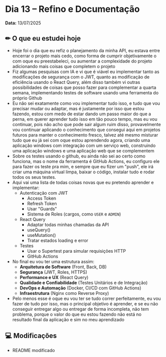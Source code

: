 # Dia 13 –  **Refino e Documentação**

**Data:** 13/07/2025

## ✏ O que eu estudei hoje

- Hoje foi o dia que eu refiz o planejamento da minha API, eu estava entre encerrar o projeto mais cedo, como forma de cumprir objetivamente o com oque eu preestabeleci, ou aumentar a complexidade do projeto adicionando mais coisas que completem o projeto
- Fiz algumas pesquisas com IA e vi que é viável eu implementar tanto as modificações de segurança com o JWT, quanto as modificação de eficiência usando o React Query, além disso também vi outras possibilidades de coisas que posso fazer para complementar a quarta semana, implementando testes de software usando uma ferramenta do próprio Github
- Eu não sei exatamente como vou implementar tudo isso, e tudo que vou precisar mudar ou adaptar, mas é justamente por isso que estou fazendo, estou com medo de estar dando um passo maior do que a perna, em querer aprender tudo isso em tão pouco tempo, mas eu vou continuar, pois não acho que pode sair algum ruim disso, provavelmente vou continuar aplicando o conhecimento que consegui aqui em projetos futuros para manter o conhecimento fresco, talvez até mesmo misturar tudo que eu já sei com oque estou aprendendo agora, criando uma aplicação windows com integração com um serviço web, construindo uma aplicação windows e uma aplicação web que se complementem
- Sobre os testes usando o github, eu ainda não sei ao certo como funciona, mas o nome da ferramenta é GitHub Actions, eu configuro ele para fazer os teste pra mim, e sempre que eu fizer um "push", ele irá criar uma máquina virtual limpa, baixar o código, instalar tudo e rodar todos os seus testes.
- Aqui vai uma lista de todas coisas novas que eu pretendo aprender e implementar:
	- Autenticação com JWT
		- Access Token
		- Refresh Token
		- Usar "Guards"
		- Sistema de Roles (cargos, como `USER` e `ADMIN`)
	- React Query
		- Adaptar todas minhas chamadas da API
		- useQuery()
		- useMutation()
		- Tratar estados loading e error
	- Testes
		- Usar o Supertest para simular requisições HTTP 
		- GitHub Actions
- No final eu vou ter uma estrutura assim:
	- **Arquitetura de Software** (Front, Back, DB)
	- **Segurança** (JWT, Roles, HTTPS)
	- **Performance e UX** (React Query)
	- **Qualidade e Confiabilidade** (Testes Unitários e de Integração)
	- **DevOps e Automação** (Docker, CI/CD com GitHub Actions)
	- **Infraestrutura** (Nginx como Reverse Proxy)
- Pelo menos esse é oque eu vou ter se tudo correr perfeitamente, eu vou fazer de tudo por isso, mas o principal objetivo é aprender, e se eu não conseguir entregar algo ou entregar de forma incompleta, não tem problema, porque o valor do que eu estou fazendo não está no resultado final da aplicação e sim no meu aprendizado

## 💻 Modificações

- README modificado
